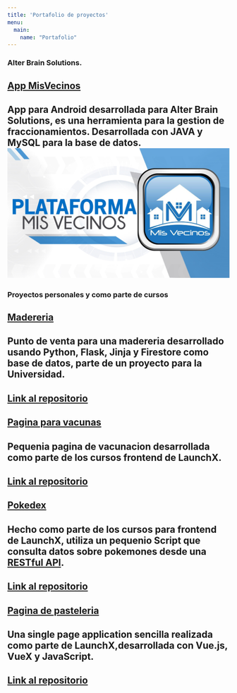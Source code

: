 ```yaml
---
title: 'Portafolio de proyectos'
menu:
  main:
    name: "Portafolio"
---
```


### Alter Brain Solutions.

[App MisVecinos](https://appmisvecinos.com/)
---
App para Android desarrollada para Alter Brain Solutions, es una herramienta para la gestion de fraccionamientos. Desarrollada con JAVA y MySQL para la base de datos.
![imagen](https://raw.githubusercontent.com/JS2202/my_launchx_blog/master/static/images/missveci.jpg)
---

### Proyectos personales y como parte de cursos

[Madereria](https://github.com/JS2202/MadereriaPV)
---
Punto de venta para una madereria desarrollado usando Python, Flask, Jinja y Firestore como base de datos, parte de un proyecto para la Universidad.
---
[Link al repositorio](https://github.com/JS2202/MadereriaPV)
---

[Pagina para vacunas](https://js2202.github.io/FrontendMissionLaunchX/Semana3/)
---
Pequenia pagina de vacunacion desarrollada como parte de los cursos frontend de LaunchX.
---
[Link al repositorio](https://github.com/JS2202/MadereriaPV)
---

[Pokedex](https://js2202.github.io/FrontendMissionLaunchX/Semana4/)
---
Hecho como parte de los cursos para frontend de LaunchX, utiliza un pequenio Script que consulta datos sobre pokemones desde una [RESTful API](https://pokeapi.co/).
---
[Link al repositorio](https://github.com/JS2202/MadereriaPV)
---

[Pagina de pasteleria](https://625a323f37f5c331b8882412--sprightly-narwhal-61b6a2.netlify.app/#/)
---
Una single page application sencilla realizada como parte de LaunchX,desarrollada con Vue.js, VueX y JavaScript.
---
[Link al repositorio](https://github.com/JS2202/MadereriaPV)
---